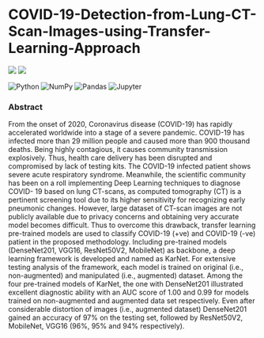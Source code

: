 # COVID-19-Detection-from-Lung-CT-Scan-Images-using-Transfer-Learning-Approach
<a href="https://iopscience.iop.org/article/10.1088/2632-2153/abf22c"/><img src="https://img.shields.io/badge/DOI-10.1088%2F2632--2153%2Fabf22c-blue"/></a>
<a href="https://creativecommons.org/licenses/by/3.0/"/><img src="https://img.shields.io/badge/License-CC%20BY%203.0-lightgrey"/></a>

<img alt="Python" src="https://img.shields.io/badge/python-%2314354C.svg?style=for-the-badge&logo=python&logoColor=white"/> <img alt="NumPy" src="https://img.shields.io/badge/numpy-%23013243.svg?style=for-the-badge&logo=numpy&logoColor=white" /> <img alt="Pandas" src="https://img.shields.io/badge/pandas-%23150458.svg?style=for-the-badge&logo=pandas&logoColor=white" /> <img alt="Jupyter" src="https://img.shields.io/badge/Jupyter-%23F37626.svg?style=for-the-badge&logo=Jupyter&logoColor=white" />


### Abstract
From the onset of 2020, Coronavirus disease (COVID-19) has rapidly accelerated worldwide into a stage of a severe pandemic. COVID-19 has infected more than 29 million people and caused more than 900 thousand deaths. Being highly contagious, it causes community transmission explosively. Thus, health care delivery has been disrupted and compromised by lack of testing kits. The COVID-19 infected patient shows severe acute respiratory syndrome. Meanwhile, the scientific community has been on a roll implementing Deep Learning techniques to diagnose COVID- 19 based on lung CT-scans, as computed tomography (CT) is a pertinent screening tool due to its higher sensitivity for recognizing early pneumonic changes. However, large dataset of CT-scan images are not publicly available due to privacy concerns and obtaining very accurate model becomes difficult. Thus to overcome this drawback, transfer learning pre-trained models are used to classify COVID-19 (+ve) and COVID-19 (-ve) patient in the proposed methodology. Including pre-trained models (DenseNet201, VGG16, ResNet50V2, MobileNet) as backbone, a deep learning framework is developed and named as KarNet. For extensive testing analysis of the framework, each model is trained on original (i.e., non-augmented) and manipulated (i.e., augmented) dataset. Among the four pre-trained models of KarNet, the one with DenseNet201 illustrated excellent diagnostic ability with an AUC score of 1.00 and 0.99 for models trained on non-augmented and augmented data set respectively. Even after considerable distortion of images (i.e., augmented dataset) DenseNet201 gained an accuracy of 97% on the testing set, followed by ResNet50V2, MobileNet, VGG16 (96%, 95% and 94% respectively).
